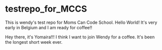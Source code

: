 # testrepo_for_MCCS

This is wendy's test repo for Moms Can Code School.
Hello World! It's very early in Belgium and I am ready for coffee!!

Hey there, it's Yomaira!!! I think I want to join Wendy for a coffee. It's been the longest short week ever.

